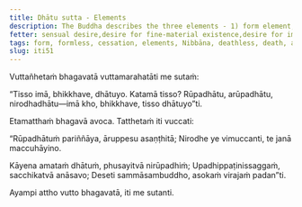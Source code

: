 ```yaml
---
title: Dhātu sutta - Elements
description: The Buddha describes the three elements - 1) form element, 2) formless element, and 3) element of cessation.
fetter: sensual desire,desire for fine-material existence,desire for immaterial existence,ignorance
tags: form, formless, cessation, elements, Nibbāna, deathless, death, attachment, relinquishment, acquisitions, taints, Buddha, sorrow-free, unblemished, iti, iti50-99
slug: iti51
---
```


Vuttañhetaṁ bhagavatā vuttamarahatāti me sutaṁ:

“Tisso imā, bhikkhave, dhātuyo. Katamā tisso? Rūpadhātu, arūpadhātu, nirodhadhātu—imā kho, bhikkhave, tisso dhātuyo”ti.

Etamatthaṁ bhagavā avoca. Tatthetaṁ iti vuccati:

“Rūpadhātuṁ pariññāya,
āruppesu asaṇṭhitā;
Nirodhe ye vimuccanti,
te janā maccuhāyino.

Kāyena amataṁ dhātuṁ,
phusayitvā nirūpadhiṁ;
Upadhippaṭinissaggaṁ,
sacchikatvā anāsavo;
Deseti sammāsambuddho,
asokaṁ virajaṁ padan”ti.

Ayampi attho vutto bhagavatā, iti me sutanti.
